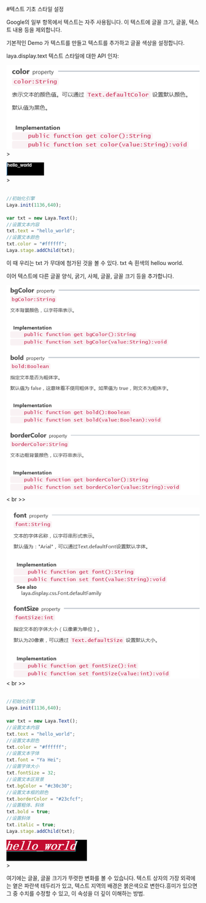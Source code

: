 #텍스트 기초 스타일 설정

Google의 일부 항목에서 텍스트는 자주 사용됩니다. 이 텍스트에 글꼴 크기, 글꼴, 텍스트 내용 등을 제외합니다.

기본적인 Demo 가 텍스트를 만들고 텍스트를 추가하고 글꼴 색상을 설정합니다.

laya.display.text 텍스트 스타일에 대한 API 인자:

![1](img/1.png)</br>>

![2](img/2.png)</br>>


```typescript

//初始化引擎
Laya.init(1136,640);

var txt = new Laya.Text();
//设置文本内容
txt.text = "hello_world";
//设置文本颜色
txt.color = "#ffffff";
Laya.stage.addChild(txt);
```


이 때 우리는 txt 가 무대에 첨가된 것을 볼 수 있다. txt 속 흰색의 hellou world.

이어 텍스트에 다른 글꼴 양식, 굵기, 사체, 글꼴, 글꼴 크기 등을 추가합니다.

![3](img/3.png)< br >>

![4](img/4.png)< br >>


```typescript

//初始化引擎
Laya.init(1136,640);

var txt = new Laya.Text();
//设置文本内容
txt.text = "hello_world";
//设置文本颜色
txt.color = "#ffffff";
//设置文本字体
txt.font = "Ya Hei";
//设置字体大小
txt.fontSize = 32;
//设置文本区背景
txt.bgColor = "#c30c30";
//设置文本框的颜色
txt.borderColor = "#23cfcf";
//设置粗体、斜体
txt.bold = true;
//设置斜体
txt.italic = true;
Laya.stage.addChild(txt);
```


![5](img/5.png)</br>>

여기에는 글꼴, 글꼴 크기가 뚜렷한 변화를 볼 수 있습니다. 텍스트 상자의 가장 외곽에는 옅은 파란색 테두리가 있고, 텍스트 지역의 배경은 붉은색으로 변한다.흥미가 있으면 그 중 수치를 수정할 수 있고, 이 속성을 더 깊이 이해하는 방법.